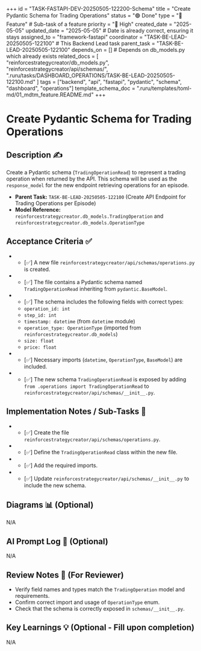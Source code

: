 +++
id = "TASK-FASTAPI-DEV-20250505-122200-Schema"
title = "Create Pydantic Schema for Trading Operations"
status = "🟢 Done"
type = "🌟 Feature" # Sub-task of a feature
priority = "🔼 High"
created_date = "2025-05-05"
updated_date = "2025-05-05" # Date is already correct, ensuring it stays
assigned_to = "framework-fastapi"
coordinator = "TASK-BE-LEAD-20250505-122100" # This Backend Lead task
parent_task = "TASK-BE-LEAD-20250505-122100"
depends_on = [] # Depends on db_models.py which already exists
related_docs = [
    "reinforcestrategycreator/db_models.py",
    "reinforcestrategycreator/api/schemas/",
    ".ruru/tasks/DASHBOARD_OPERATIONS/TASK-BE-LEAD-20250505-122100.md"
    ]
tags = ["backend", "api", "fastapi", "pydantic", "schema", "dashboard", "operations"]
template_schema_doc = ".ruru/templates/toml-md/01_mdtm_feature.README.md"
+++

# Create Pydantic Schema for Trading Operations

## Description ✍️

Create a Pydantic schema (`TradingOperationRead`) to represent a trading operation when returned by the API. This schema will be used as the `response_model` for the new endpoint retrieving operations for an episode.

*   **Parent Task:** `TASK-BE-LEAD-20250505-122100` (Create API Endpoint for Trading Operations per Episode)
*   **Model Reference:** `reinforcestrategycreator.db_models.TradingOperation` and `reinforcestrategycreator.db_models.OperationType`

## Acceptance Criteria ✅

*   - [✅] A new file `reinforcestrategycreator/api/schemas/operations.py` is created.
*   - [✅] The file contains a Pydantic schema named `TradingOperationRead` inheriting from `pydantic.BaseModel`.
*   - [✅] The schema includes the following fields with correct types:
    *   `operation_id: int`
    *   `step_id: int`
    *   `timestamp: datetime` (from `datetime` module)
    *   `operation_type: OperationType` (imported from `reinforcestrategycreator.db_models`)
    *   `size: float`
    *   `price: float`
*   - [✅] Necessary imports (`datetime`, `OperationType`, `BaseModel`) are included.
*   - [✅] The new schema `TradingOperationRead` is exposed by adding `from .operations import TradingOperationRead` to `reinforcestrategycreator/api/schemas/__init__.py`.

## Implementation Notes / Sub-Tasks 📝

*   - [✅] Create the file `reinforcestrategycreator/api/schemas/operations.py`.
*   - [✅] Define the `TradingOperationRead` class within the new file.
*   - [✅] Add the required imports.
*   - [✅] Update `reinforcestrategycreator/api/schemas/__init__.py` to include the new schema.

## Diagrams 📊 (Optional)

N/A

## AI Prompt Log 🤖 (Optional)

N/A

## Review Notes 👀 (For Reviewer)

*   Verify field names and types match the `TradingOperation` model and requirements.
*   Confirm correct import and usage of `OperationType` enum.
*   Check that the schema is correctly exposed in `schemas/__init__.py`.

## Key Learnings 💡 (Optional - Fill upon completion)

N/A
